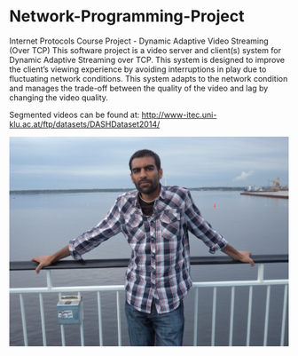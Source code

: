 # Network-Programming-Project
Internet Protocols Course Project - Dynamic Adaptive Video Streaming  (Over TCP)
This software project is a video server and client(s) system for Dynamic Adaptive Streaming over TCP. This system is designed to improve the client’s viewing experience by avoiding interruptions in play due to fluctuating network conditions. This system adapts to the network condition and manages the trade-off between the quality of the video and lag by changing the video quality.

Segmented videos can be found at:
http://www-itec.uni-klu.ac.at/ftp/datasets/DASHDataset2014/

![alt tag](DS1.JPG)
